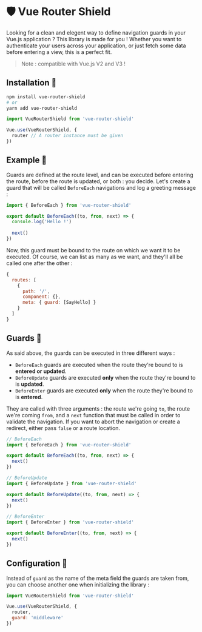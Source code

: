 # 🛡 Vue Router Shield

Looking for a clean and elegent way to define navigation guards in your Vue.js application ? This library is made for you ! Whether you want to authenticate your users across your application, or just fetch some data before entering a view, this is a perfect fit.

> Note : compatible with Vue.js V2 and V3 !

## Installation 🔽

```bash
npm install vue-router-shield
# or
yarn add vue-router-shield
```

```js
import VueRouterShield from 'vue-router-shield'

Vue.use(VueRouterShield, {
  router // A router instance must be given
})
```

## Example 🔽

Guards are defined at the route level, and can be executed before entering the route, before the route is updated, or both : you decide. Let's create a guard that will be called `BeforeEach` navigations and log a greeting message :

```js
import { BeforeEach } from 'vue-router-shield'

export default BeforeEach((to, from, next) => {
  console.log('Hello !')
  
  next()
})
```

Now, this guard must be bound to the route on which we want it to be executed. Of course, we can list as many as we want, and they'll all be called one after the other :

```js
{
  routes: [
    {
      path: '/',
      component: {},
      meta: { guard: [SayHello] }
    }
  ]
}
```

## Guards 🔽

As said above, the guards can be executed in three different ways :

- `BeforeEach` guards are executed when the route they're bound to is **entered or updated**.
- `BeforeUpdate` guards are executed **only** when the route they're bound to is **updated**.
- `BeforeEnter` guards are executed **only** when the route they're bound to is **entered**.

They are called with three arguments : the route we're going `to`, the route we're coming `from`, and a `next` function that must be called in order to validate the navigation. If you want to abort the navigation or create a redirect, either pass `false` or a route location.

```js
// BeforeEach
import { BeforeEach } from 'vue-router-shield'

export default BeforeEach((to, from, next) => {
  next()
})

// BeforeUpdate
import { BeforeUpdate } from 'vue-router-shield'

export default BeforeUpdate((to, from, next) => {
  next()
})

// BeforeEnter
import { BeforeEnter } from 'vue-router-shield'

export default BeforeEnter((to, from, next) => {
  next()
})
```

## Configuration 🔽

Instead of `guard` as the name of the meta field the guards are taken from, you can choose another one when initializing the library :

```js
import VueRouterShield from 'vue-router-shield'

Vue.use(VueRouterShield, {
  router,
  guard: 'middleware'
})
```
